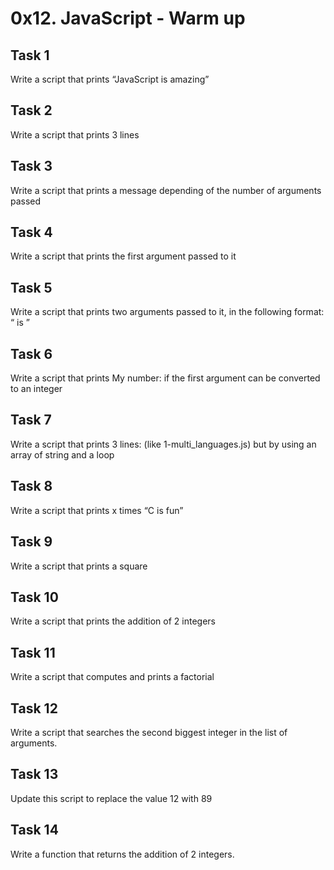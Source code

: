 # 0x12. JavaScript - Warm up
## Task 1
  Write a script that prints “JavaScript is amazing”
## Task 2
  Write a script that prints 3 lines
## Task 3
  Write a script that prints a message depending of the number of arguments passed
## Task 4
  Write a script that prints the first argument passed to it
## Task 5
  Write a script that prints two arguments passed to it, in the following format: “ is ”
## Task 6
  Write a script that prints My number: <first argument converted in integer> if the first argument can be converted to an integer
## Task 7
  Write a script that prints 3 lines: (like 1-multi_languages.js) but by using an array of string and a loop
## Task 8
  Write a script that prints x times “C is fun”
## Task 9
  Write a script that prints a square
## Task 10
  Write a script that prints the addition of 2 integers
## Task 11
  Write a script that computes and prints a factorial
## Task 12
  Write a script that searches the second biggest integer in the list of arguments.
## Task 13
  Update this script to replace the value 12 with 89
## Task 14
  Write a function that returns the addition of 2 integers.
